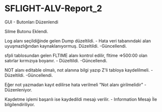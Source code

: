 # SFLIGHT-ALV-Report_2
GUI - Butonları Düzenlendi


Silme Butonu Eklendi.


Log alanı seçildiğinde gelen Dump düzeltildi. - Hata veri tabanındaki alan uyuşmazlığından kaynaklanıyormuş. Düzeltildi. -Güncellendi.


sfpli tablosundan gelen FLTIME alanı kontrol edilir, fltime =>500:00 olan satırlar kırmızıya boyanır. - Düzeltildi. -Güncellendi.


NOT alanı editable olmalı, not alanına bilgi yazıp Z'li tabloya kaydelilmeli. -Düzeltildi. -Güncellendi.


Eğer not yazmadan kayıt edilirse hata verilmeli "Not alanı girilmelidir"		- Düzenleniyor.	


Kaydetme işlemi başarılı ise kaydedildi mesajı verilir.		- Information Mesajı İle bilgilendiriliyor.


